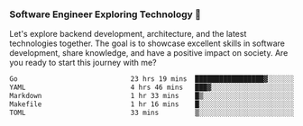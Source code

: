 ### Software Engineer Exploring Technology 🚀 

Let's explore backend development, architecture, and the latest technologies together. The goal is to showcase excellent skills in software development, share knowledge, and have a positive impact on society. Are you ready to start this journey with me?

<!--START_SECTION:waka-->

```txt
Go                            23 hrs 19 mins  █████████████████▓░░░░░░░   70.85 %
YAML                          4 hrs 46 mins   ███▓░░░░░░░░░░░░░░░░░░░░░   14.50 %
Markdown                      1 hr 33 mins    █▒░░░░░░░░░░░░░░░░░░░░░░░   04.73 %
Makefile                      1 hr 16 mins    █░░░░░░░░░░░░░░░░░░░░░░░░   03.89 %
TOML                          33 mins         ▒░░░░░░░░░░░░░░░░░░░░░░░░   01.70 %
```

<!--END_SECTION:waka-->
